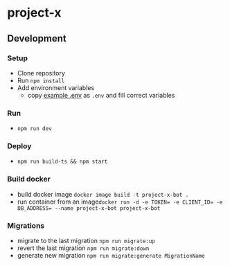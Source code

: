 # project-x

## Development
### Setup
- Clone repository
- Run ``npm install``
- Add environment variables
  - copy [example .env](.env.example) as ``.env`` and fill correct variables
### Run
- ``npm run dev``
### Deploy
- ``npm run build-ts && npm start``
### Build docker
- build docker image ``docker image build -t project-x-bot .``
- run container from an image``docker run -d -e TOKEN= -e CLIENT_ID= -e DB_ADDRESS= --name project-x-bot project-x-bot ``
### Migrations
- migrate to the last migration `npm run migrate:up`
- revert the last migration `npm run migrate:down`
- generate new migration `npm run migrate:generate MigrationName`
